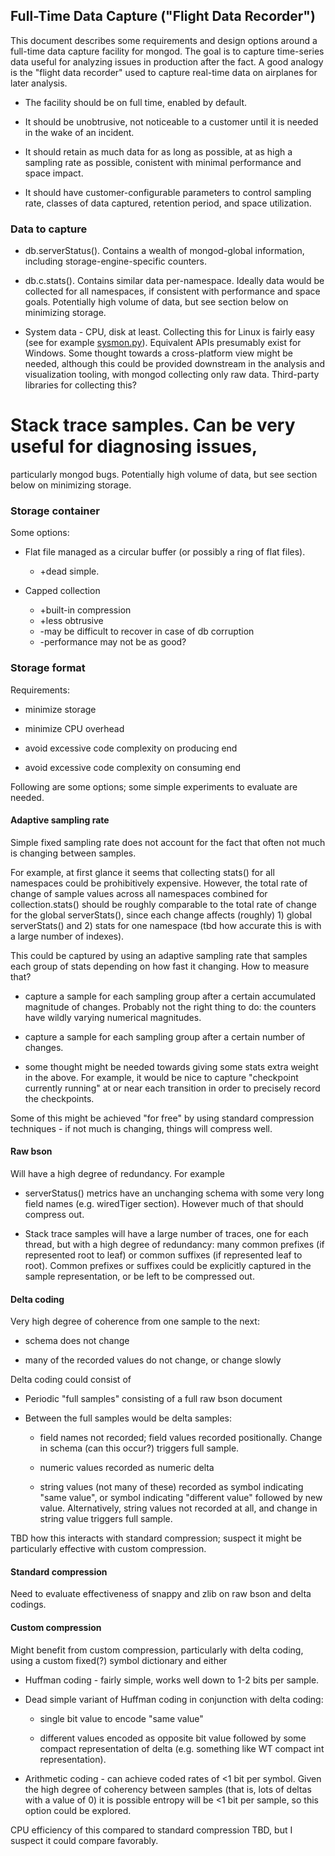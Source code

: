 ## Full-Time Data Capture ("Flight Data Recorder")

This document describes some requirements and design options around a
full-time data capture facility for mongod. The goal is to capture
time-series data useful for analyzing issues in production after the
fact. A good analogy is the "flight data recorder" used to capture
real-time data on airplanes for later analysis.

* The facility should be on full time, enabled by default.

* It should be unobtrusive, not noticeable to a customer until it is
  needed in the wake of an incident.

* It should retain as much data for as long as possible, at as high a
  sampling rate as possible, conistent with minimal performance and
  space impact.

* It should have customer-configurable parameters to control sampling
  rate, classes of data captured, retention period, and space
  utilization.


### Data to capture

* db.serverStatus(). Contains a wealth of mongod-global information,
  including storage-engine-specific counters.

* db.c.stats(). Contains similar data per-namespace. Ideally data
  would be collected for all namespaces, if consistent with
  performance and space goals. Potentially high volume of data, but
  see section below on minimizing storage.

* System data - CPU, disk at least. Collecting this for Linux is
  fairly easy (see for example
  [sysmon.py](../timeseries/sysmon.py)). Equivalent APIs presumably
  exist for Windows. Some thought towards a cross-platform view might
  be needed, although this could be provided downstream in the
  analysis and visualization tooling, with mongod collecting only raw
  data. Third-party libraries for collecting this?

# Stack trace samples. Can be very useful for diagnosing issues,
  particularly mongod bugs. Potentially high volume of data, but see
  section below on minimizing storage.

### Storage container

Some options:

* Flat file managed as a circular buffer (or possibly a ring of flat files).

    * +dead simple.

* Capped collection

    * +built-in compression
    * +less obtrusive
    * -may be difficult to recover in case of db corruption
    * -performance may not be as good?

### Storage format

Requirements:

* minimize storage

* minimize CPU overhead

* avoid excessive code complexity on producing end

* avoid excessive code complexity on consuming end

Following are some options; some simple experiments to evaluate are
needed.

#### Adaptive sampling rate

Simple fixed sampling rate does not account for the fact that
often not much is changing between samples.

For example, at first glance it seems that collecting stats() for all
namespaces could be prohibitively expensive. However, the total rate
of change of sample values across all namespaces combined for
collection.stats() should be roughly comparable to the total rate of
change for the global serverStats(), since each change affects
(roughly) 1) global serverStats() and 2) stats for one namespace (tbd
how accurate this is with a large number of indexes).

This could be captured by using an adaptive sampling rate that samples
each group of stats depending on how fast it changing. How to measure
that?

* capture a sample for each sampling group after a certain accumulated
  magnitude of changes. Probably not the right thing to do: the
  counters have wildly varying numerical magnitudes.

* capture a sample for each sampling group after a certain number of
  changes.

* some thought might be needed towards giving some stats extra weight
  in the above. For example, it would be nice to capture "checkpoint
  currently running" at or near each transition in order to precisely
  record the checkpoints.

Some of this might be achieved "for free" by using standard
compression techniques - if not much is changing, things will compress
well.


#### Raw bson

Will have a high degree of redundancy. For example

* serverStatus() metrics have an unchanging schema with some very long
  field names (e.g. wiredTiger section). However much of that should
  compress out.

* Stack trace samples will have a large number of traces, one for each
  thread, but with a high degree of redundancy: many common prefixes
  (if represented root to leaf) or common suffixes (if represented
  leaf to root). Common prefixes or suffixes could be explicitly
  captured in the sample representation, or be left to be compressed
  out.

#### Delta coding

Very high degree of coherence from one sample to the next:

* schema does not change

* many of the recorded values do not change, or change slowly

Delta coding could consist of

* Periodic "full samples" consisting of a full raw bson document

* Between the full samples would be delta samples:

    * field names not recorded; field values recorded
      positionally. Change in schema (can this occur?) triggers full
      sample.

    * numeric values recorded as numeric delta

    * string values (not many of these) recorded as symbol indicating
      "same value", or symbol indicating "different value" followed by
      new value. Alternatively, string values not recorded at all, and
      change in string value triggers full sample.

TBD how this interacts with standard compression; suspect it might be
particularly effective with custom compression.

#### Standard compression

Need to evaluate effectiveness of snappy and zlib on raw bson and
delta codings.

#### Custom compression

Might benefit from custom compression, particularly with delta coding,
using a custom fixed(?) symbol dictionary and either

* Huffman coding - fairly simple, works well down to 1-2 bits per
  sample. 

* Dead simple variant of Huffman coding in conjunction with delta coding:

    * single bit value to encode "same value"

    * different values encoded as opposite bit value followed by some
      compact representation of delta (e.g. something like WT compact
      int representation).

* Arithmetic coding - can achieve coded rates of <1 bit per
  symbol. Given the high degree of coherency between samples (that is,
  lots of deltas with a value of 0) it is possible entropy will be <1
  bit per sample, so this option could be explored.

CPU efficiency of this compared to standard compression TBD, but I
suspect it could compare favorably.
